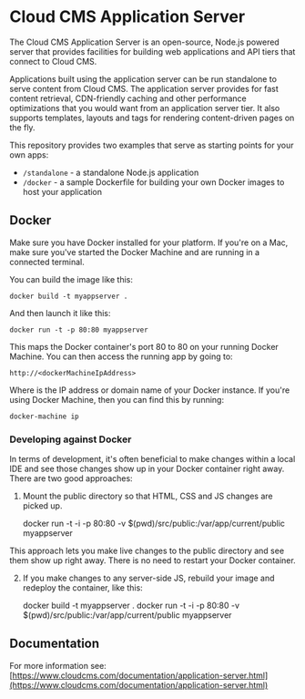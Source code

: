 # Cloud CMS Application Server

The Cloud CMS Application Server is an open-source, Node.js powered server that provides facilities for building
web applications and API tiers that connect to Cloud CMS.

Applications built using the application server can be run standalone to serve content from Cloud CMS.
The application server provides for fast content retrieval, CDN-friendly caching and other performance optimizations 
that you would want from an application server tier.  It also supports templates, layouts and tags for rendering 
content-driven pages on the fly.

This repository provides two examples that serve as starting points for your own apps:

- <code>/standalone</code> - a standalone Node.js application
- <code>/docker</code> - a sample Dockerfile for building your own Docker images to host your application


## Docker

Make sure you have Docker installed for your platform.  If you're on a Mac, make sure you've started the Docker Machine
and are running in a connected terminal.

You can build the image like this:

    docker build -t myappserver .
    
And then launch it like this:

    docker run -t -p 80:80 myappserver
    
This maps the Docker container's port 80 to 80 on your running Docker Machine.  You can then access the running
app by going to:

    http://<dockerMachineIpAddress>

Where <dockerMachineIpAddress> is the IP address or domain name of your Docker instance.  If you're using Docker
Machine, then you can find this by running:

    docker-machine ip


### Developing against Docker

In terms of development, it's often beneficial to make changes within a local IDE and see those changes show up in
your Docker container right away.  There are two good approaches:

1.  Mount the public directory so that HTML, CSS and JS changes are picked up.

    docker run -t -i -p 80:80 -v $(pwd)/src/public:/var/app/current/public myappserver
    
This approach lets you make live changes to the public directory and see them show up right away.  There is no need to
restart your Docker container.

2.  If you make changes to any server-side JS, rebuild your image and redeploy the container, like this:

    docker build -t myappserver .
    docker run -t -i -p 80:80 -v $(pwd)/src/public:/var/app/current/public myappserver
    


## Documentation

For more information see:
    [https://www.cloudcms.com/documentation/application-server.html](https://www.cloudcms.com/documentation/application-server.html)

